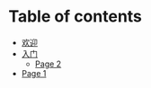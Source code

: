 # Table of contents

* [欢迎](README.md)
* [入门](ru-men/README.md)
  * [Page 2](ru-men/page-2.md)
* [Page 1](page-1.md)
